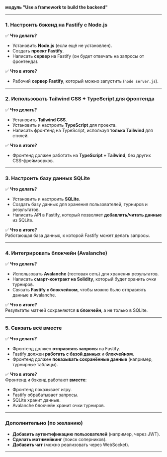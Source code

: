**модуль "Use a framework to build the backend"**

---

### **1. Настроить бэкенд на Fastify с Node.js**
✅ **Что делать?**  
- Установить **Node.js** (если ещё не установлен).  
- Создать **проект Fastify**.  
- Написать **сервер** на Fastify (он будет отвечать на запросы от фронтенда).  

✅ **Что в итоге?**  
- Pабочий **сервер Fastify**, который можно запустить (`node server.js`).  

---

### **2. Использовать Tailwind CSS + TypeScript для фронтенда**
✅ **Что делать?**  
- Установить **Tailwind CSS**.  
- Установить и настроить **TypeScript** для проекта.  
- Написать фронтенд на TypeScript, используя **только Tailwind** для стилей.  

✅ **Что в итоге?**  
- Фронтенд должен работать на **TypeScript + Tailwind**, без других CSS-фреймворков.  

---

### **3. Настроить базу данных SQLite**
✅ **Что делать?**  
- Установить и настроить **SQLite**.  
- Создать базу данных для хранения пользователей, турниров и результатов.  
- Написать API в Fastify, который позволяет **добавлять/читать данные** из SQLite.  

✅ **Что в итоге?**  
Работающая база данных, к которой Fastify может делать запросы.  

---

### **4. Интегрировать блокчейн (Avalanche)**
✅ **Что делать?**  
- Использовать **Avalanche** (тестовая сеть) для хранения результатов.  
- Написать **смарт-контракт на Solidity**, который будет хранить очки турниров.  
- Связать **Fastify с блокчейном**, чтобы можно было отправлять данные в Avalanche.  

✅ **Что в итоге?**  
Результаты матчей сохраняются **в блокчейн**, а не только в SQLite.  

---

### **5. Связать всё вместе**  
✅ **Что делать?**  
- Фронтенд должен **отправлять запросы** на Fastify.  
- Fastify должен **работать с базой данных** и **блокчейном**.  
- Фронтенд должен **показывать сохранённые данные** (например, турнирные таблицы).  

✅ **Что в итоге?**  
Фронтенд и бэкенд работают **вместе**:  
- Фронтенд показывает игру.  
- Fastify обрабатывает запросы.  
- SQLite хранит данные.  
- Avalanche блокчейн хранит очки турниров.  

---

### **Дополнительно (по желанию)**  
- **Добавить аутентификацию пользователей** (например, через JWT).  
- **Сделать матчмейкинг** (поиск соперников).  
- **Добавить чат** (можно реализовать через WebSocket).  

---
